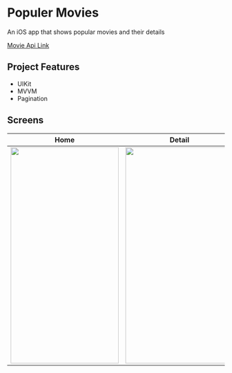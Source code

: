 # Populer Movies
An iOS app that shows popular movies and their details

[Movie Api Link](https://www.themoviedb.org/documentation/api)

## Project Features
 - UIKit
 - MVVM
 - Pagination

## Screens

| Home | Detail | 
| ----- | ------------ | 
|<img src="https://user-images.githubusercontent.com/61890331/230753440-b8b0605b-df1c-4aaf-924a-86ce9461ed8f.png" width="250" height="500"/>|<img src="https://user-images.githubusercontent.com/61890331/230753560-acda0362-ffd7-44ac-80ee-0daeb23f27f4.png" width="250" height="500"/>|

</br>
